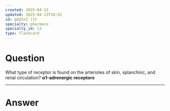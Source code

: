 ```yaml
---
created: 2025-04-13
updated: 2025-04-13T10:52
id: g$$5xI`({t
specialty: pharmaco
specialty_id: 13
type: flashcard
---
```


# Question
What type of receptor is found on the arterioles of skin, splanchnic, and renal circulation?    **α1-adrenergic receptors**

---

# Answer
